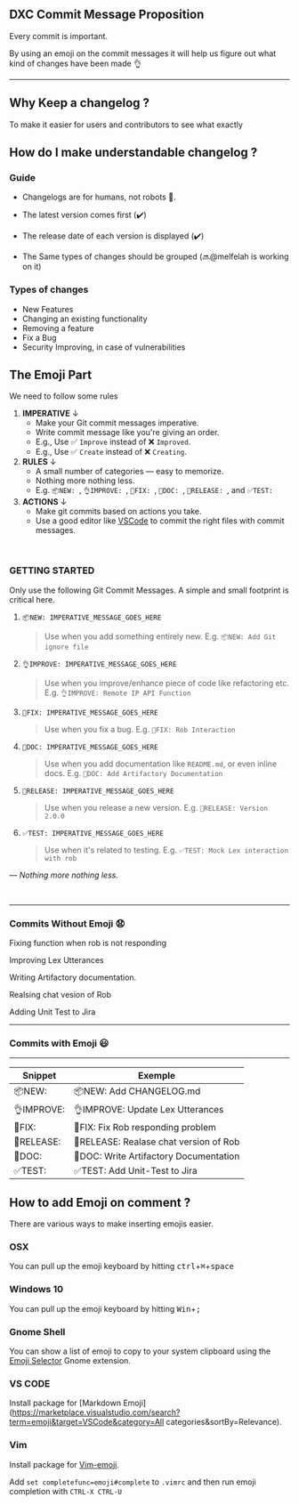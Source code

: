 ## DXC Commit Message Proposition 

Every commit is important. 

By using an emoji on the commit messages it will help us figure out what kind of changes have been made 👌

---

## Why Keep a changelog ?

To make it easier for users and contributors to see what exactly 

## How do I make understandable changelog ?

### Guide

* Changelogs are for humans, not robots 🤖. 


* The latest version comes first (✔️)

* The release date of each version is displayed (✔️)

* The Same types of changes should be grouped (🔜@melfelah is working on it)

### Types of changes 

* New Features
* Changing an existing functionality
* Removing a feature 
* Fix a Bug
* Security Improving, in case of vulnerabilities 

## The Emoji Part

We need to follow some rules 

1. **IMPERATIVE** ↓
    - Make your Git commit messages imperative.
    - Write commit message like you're giving an order.
    - E.g., Use ✅ `Improve` instead of ❌ `Improved`.
    - E.g., Use ✅ `Create` instead of ❌ `Creating`.
1. **RULES** ↓
    - A small number of categories — easy to memorize.
    - Nothing more nothing less.
    - E.g. `📦NEW: `, `👌IMPROVE: `, `🐛FIX: `, `📖DOC: `, `🚀RELEASE: `, and  `✅TEST: `
1. **ACTIONS** ↓
    - Make git commits based on actions you take.
    - Use a good editor like [VSCode](https://code.visualstudio.com/) to commit the right files with commit messages.
<br>

### GETTING STARTED

Only use the following Git Commit Messages. A simple and small footprint is critical here.

1. `📦NEW: IMPERATIVE_MESSAGE_GOES_HERE`
    > Use when you add something entirely new.
    > E.g. `📦NEW: Add Git ignore file`

1. `👌IMPROVE: IMPERATIVE_MESSAGE_GOES_HERE`
    > Use when you improve/enhance piece of code like refactoring etc.
    > E.g. `👌IMPROVE: Remote IP API Function`

1. `🐛FIX: IMPERATIVE_MESSAGE_GOES_HERE`
    > Use when you fix a bug.
    > E.g. `🐛FIX: Rob Interaction`

1. `📖DOC: IMPERATIVE_MESSAGE_GOES_HERE`
    > Use when you add documentation like `README.md`, or even inline docs.
    > E.g. `📖DOC: Add Artifactory Documentation`


1. `🚀RELEASE: IMPERATIVE_MESSAGE_GOES_HERE`
    > Use when you release a new version.
    > E.g. `🚀RELEASE: Version 2.0.0`


1. `✅TEST: IMPERATIVE_MESSAGE_GOES_HERE`
    > Use when it's related to testing.
    > E.g. `✅TEST: Mock Lex interaction with rob`

_— Nothing more nothing less._

<br>

-------

### Commits Without Emoji 😧

Fixing function when rob is not responding


Improving Lex Utterances 


Writing Artifactory documentation.

Realsing chat vesion of Rob

Adding Unit Test to Jira

-----------

### Commits with Emoji 😃











----------

| Snippet | Exemple |
| --- | --- |
| 📦NEW: |   📦NEW: Add CHANGELOG.md        |
| 👌IMPROVE: |   👌IMPROVE: Update Lex Utterances   |
| 🐛FIX: |  🐛FIX: Fix Rob responding problem   |
| 🚀RELEASE: |  🚀RELEASE: Realase chat version of Rob   |
| 📖DOC: |   📖DOC: Write Artifactory Documentation   |
| ✅TEST: | ✅TEST: Add Unit-Test to Jira    |

## How to add Emoji on comment ? 

There are various ways to make inserting emojis easier.

### OSX

You can pull up the emoji keyboard by hitting <kbd>ctrl</kbd>+<kbd>⌘</kbd>+<kbd>space</kbd>

### Windows 10

You can pull up the emoji keyboard by hitting <kbd>Win</kbd>+<kbd>;</kbd>

### Gnome Shell

You can show a list of emoji to copy to your system clipboard using the [Emoji Selector](https://extensions.gnome.org/extension/1162/emoji-selector/) Gnome extension.


### VS CODE

Install package for [Markdown Emoji](https://marketplace.visualstudio.com/search?term=emoji&target=VSCode&category=All categories&sortBy=Relevance).

### Vim 

Install package for [Vim-emoji](https://github.com/junegunn/vim-emoji#installation).

Add `set completefunc=emoji#complete` to `.vimrc` and then run emoji completion with `CTRL-X CTRL-U`








